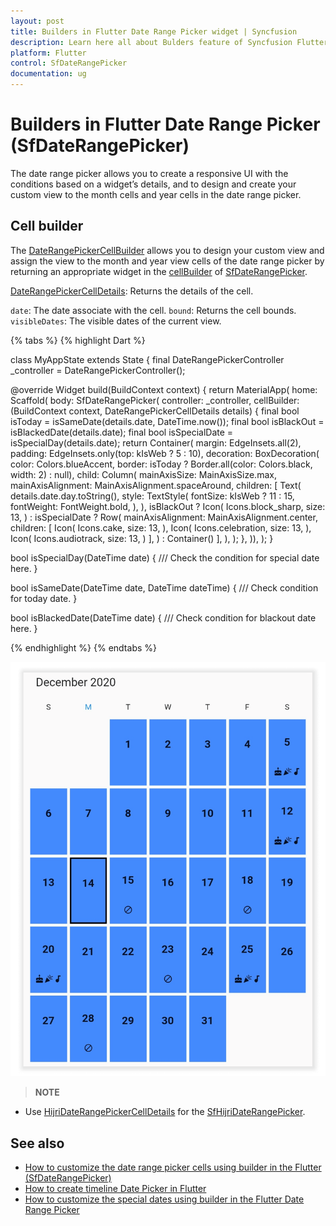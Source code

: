 ```yaml
---
layout: post
title: Builders in Flutter Date Range Picker widget | Syncfusion
description: Learn here all about Bulders feature of Syncfusion Flutter Date Range Picker (SfDateRangePicker) widget and more.
platform: Flutter
control: SfDateRangePicker
documentation: ug
---
```

# Builders in Flutter Date Range Picker (SfDateRangePicker)
The date range picker allows you to create a responsive UI with the conditions based on a widget’s details, and to design and create your custom view to the month cells and year cells in the date range picker.

## Cell builder
The [DateRangePickerCellBuilder](https://pub.dev/documentation/syncfusion_flutter_datepicker/latest/datepicker/DateRangePickerCellBuilder.html) allows you to design your custom view and assign the view to the month and year view cells of the date range picker by returning an appropriate widget in the [cellBuilder](https://pub.dev/documentation/syncfusion_flutter_datepicker/latest/datepicker/SfDateRangePicker/cellBuilder.html) of [SfDateRangePicker](https://pub.dev/documentation/syncfusion_flutter_datepicker/latest/datepicker/SfDateRangePicker-class.html).

[DateRangePickerCellDetails](https://pub.dev/documentation/syncfusion_flutter_datepicker/latest/datepicker/DateRangePickerCellDetails-class.html): Returns the details of the cell.

`date`: The date associate with the cell.
`bound`: Returns the cell bounds.
`visibleDates`: The visible dates of the current view.

{% tabs %}
{% highlight Dart %}

class MyAppState extends State<MyApp> {
  final DateRangePickerController _controller = DateRangePickerController();
  
  @override
  Widget build(BuildContext context) {
   return MaterialApp(
    home: Scaffold(
        body: SfDateRangePicker(
      controller: _controller,
      cellBuilder:
          (BuildContext context, DateRangePickerCellDetails details) {
        final bool isToday = isSameDate(details.date, DateTime.now());
        final bool isBlackOut = isBlackedDate(details.date);
        final bool isSpecialDate = isSpecialDay(details.date);
        return Container(
          margin: EdgeInsets.all(2),
          padding: EdgeInsets.only(top: kIsWeb ? 5 : 10),
          decoration: BoxDecoration(
              color: Colors.blueAccent,
              border:
                  isToday ? Border.all(color: Colors.black, width: 2) : null),
          child: Column(
            mainAxisSize: MainAxisSize.max,
            mainAxisAlignment: MainAxisAlignment.spaceAround,
            children: <Widget>[
              Text(
                details.date.day.toString(),
                style: TextStyle(
                  fontSize: kIsWeb ? 11 : 15,
                  fontWeight: FontWeight.bold,
                ),
              ),
              isBlackOut
                  ? Icon(
                      Icons.block_sharp,
                      size: 13,
                    )
                  : isSpecialDate
                      ? Row(
                          mainAxisAlignment: MainAxisAlignment.center,
                          children: [
                            Icon(
                              Icons.cake,
                              size: 13,
                            ),
                            Icon(
                              Icons.celebration,
                              size: 13,
                            ),
                            Icon(
                              Icons.audiotrack,
                              size: 13,
                            )
                          ],
                        )
                      : Container()
            ],
          ),
        );
      },
    )),
  );
}

bool isSpecialDay(DateTime date) {
  /// Check the condition for special date here.
}

bool isSameDate(DateTime date, DateTime dateTime) {
  /// Check condition for today date.
}

bool isBlackedDate(DateTime date) {
  /// Check condition for blackout date here.
}

{% endhighlight %}
{% endtabs %}

![Cell builder](images/builders/cell-builder.png)

>**NOTE** 
* Use [HijriDateRangePickerCellDetails]() for the [SfHijriDateRangePicker](https://pub.dev/documentation/syncfusion_flutter_datepicker/latest/datepicker/SfHijriDateRangePicker-class.html).


## See also

* [How to customize the date range picker cells using builder in the Flutter (SfDateRangePicker)](https://www.syncfusion.com/kb/12208/how-to-customize-the-date-range-picker-cells-using-builder-in-the-flutter-sfdaterangepicker)
* [How to create timeline Date Picker in Flutter](https://www.syncfusion.com/kb/12474/how-to-create-timeline-date-picker-in-flutter)
* [How to customize the special dates using builder in the Flutter Date Range Picker](https://www.syncfusion.com/kb/12374/how-to-customize-the-special-dates-using-builder-in-the-flutter-date-range-picker)